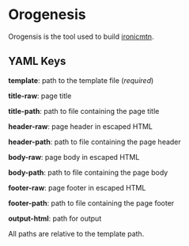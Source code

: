 # Orogenesis

Orogensis is the tool used to build [ironicmtn](http://www.ironicmtn.com).

## YAML Keys

**template**: path to the template file (*required*)

**title-raw**: page title

**title-path**: path to file containing the page title

**header-raw**: page header in escaped HTML

**header-path**: path to file containing the page header

**body-raw**: page body in escaped HTML

**body-path**: path to file containing the page body

**footer-raw**: page footer in escaped HTML

**footer-path**: path to file containing the page footer

**output-html**: path for output

All paths are relative to the template path.

